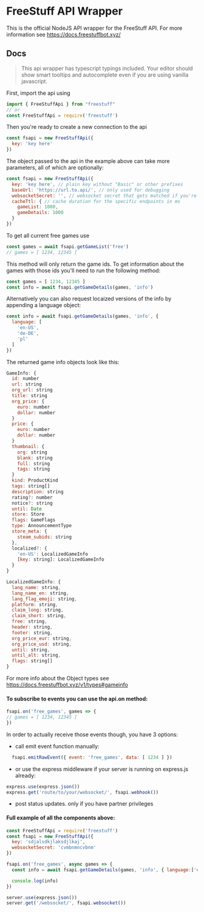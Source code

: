 # FreeStuff API Wrapper

This is the official NodeJS API wrapper for the FreeStuff API. For more information see https://docs.freestuffbot.xyz/

## Docs

> This api wrapper has typescript typings included. Your editor should show smart tooltips and autocomplete even if you are using vanilla javascript.

First, import the api using
```js
import { FreeStuffApi } from "freestuff"
// or
const FreeStuffApi = require('freestuff')
```

Then you're ready to create a new connection to the api
```js
const fsapi = new FreeStuffApi({
  key: 'key here'
})
```

The object passed to the api in the example above can take more parameters, all of which are optionally:
```js
const fsapi = new FreeStuffApi({
  key: 'key here', // plain key without "Basic" or other prefixes
  baseUrl: 'https://url.to.api/', // only used for debugging
  websocketSecret: '', // websocket secret that gets matched if you're using the inbuilt express.js middleware
  cacheTtl: { // cache duration for the specific endpoints in ms
    gameList: 1000,
    gameDetails: 1000
  }
})
```

To get all current free games use
```js
const games = await fsapi.getGameList('free')
// games = [ 1234, 12345 ]
```

This method will only return the game ids. To get information about the games with those ids you'll need to run the following method:

```js
const games = [ 1234, 12345 ]
const info = await fsapi.getGameDetails(games, 'info')
```

Alternatively you can also request locaized versions of the info by appending a language object:

```js
const info = await fsapi.getGameDetails(games, 'info', {
  language: [
    'en-US',
    'de-DE',
    'pl'
  ]
})
```

The returned game info objects look like this:

```js
GameInfo: {
  id: number
  url: string
  org_url: string
  title: string
  org_price: {
    euro: number
    dollar: number
  }
  price: {
    euro: number
    dollar: number
  }
  thumbnail: {
    org: string
    blank: string
    full: string
    tags: string
  }
  kind: ProductKind
  tags: string[]
  description: string
  rating?: number
  notice?: string
  until: Date
  store: Store
  flags: GameFlags
  type: AnnouncementType
  store_meta: {
    steam_subids: string
  },
  localized?: {
    'en-US': LocalizedGameInfo
    [key: string]: LocalizedGameInfo
  }
}

LocalizedGameInfo: {
  lang_name: string,
  lang_name_en: string,
  lang_flag_emoji: string,
  platform: string,
  claim_long: string,
  claim_short: string,
  free: string,
  header: string,
  footer: string,
  org_price_eur: string,
  org_price_usd: string,
  until: string,
  until_alt: string,
  flags: string[]
}
```

For more info about the Object types see https://docs.freestuffbot.xyz/v1/types#gameinfo

#### To subscribe to events you can use the api.on method:
```js
fsapi.on('free_games', games => {
// games = [ 1234, 12345 ]
})
```

In order to actually receive those events though, you have 3 options:
* call emit event function manually:
```js
  fsapi.emitRawEvent({ event: 'free_games', data: [ 1234 ] })
```
* or use the express middleware if your server is running on express.js already:
```js
express.use(express.json())
express.get('route/to/your/websocket/', fsapi.webhook())
```
* post status updates. only if you have partner privileges

#### Full example of all the components above:

```js
const FreeStuffApi = require('freestuff')
const fsapi = new FreeStuffApi({
  key: 'sdjalsdkjlaksdjlkaj',
  websocketSecret: 'cvmbnmncvbnm'
})

fsapi.on('free_games', async games => {
  const info = await fsapi.getGameDetails(games, 'info', { language:['en-US' ] })

  console.log(info)
})

server.use(express.json())
server.get('/websocket/', fsapi.websocket())
```
